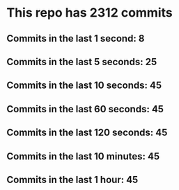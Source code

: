 # This repo has 2312 commits

## Commits in the last 1 second: 8
## Commits in the last 5 seconds: 25
## Commits in the last 10 seconds: 45
## Commits in the last 60 seconds: 45
## Commits in the last 120 seconds: 45
## Commits in the last 10 minutes: 45
## Commits in the last 1 hour: 45
